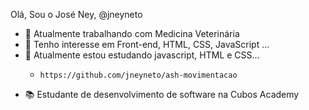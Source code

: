 Olá, Sou o José Ney, @jneyneto

- 🔭 Atualmente trabalhando com Medicina Veterinária 
- 👯 Tenho interesse em Front-end, HTML, CSS, JavaScript ... 
- 🌱 Atualmente estou estudando javascript, HTML e CSS... 
    -     https://github.com/jneyneto/ash-movimentacao
- 📚 Estudante de desenvolvimento de software na Cubos Academy 

<!--
**jneyneto/Jneyneto** is a ✨ _special_ ✨ repository because its `README.md` (this file) appears on your GitHub profile.

Here are some ideas to get you started:

- 🔭 I’m currently working on ...
- 🌱 I’m currently learning ...
- 👯 I’m looking to collaborate on ...
- 🤔 I’m looking for help with ...
- 💬 Ask me about ...
- 📫 How to reach me: ...
- 😄 Pronouns: ...
- ⚡ Fun fact: ...
-->
